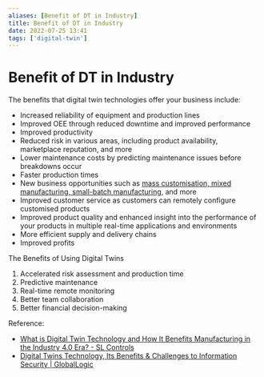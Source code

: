 ```yaml
---
aliases: [Benefit of DT in Industry]
title: Benefit of DT in Industry
date: 2022-07-25 13:41
tags: ['digital-twin']
---
```


# Benefit of DT in Industry

The benefits that digital twin technologies offer your business include:

- Increased reliability of equipment and production lines
- Improved OEE through reduced downtime and improved performance
- Improved productivity
- Reduced risk in various areas, including product availability, marketplace reputation, and more
- Lower maintenance costs by predicting maintenance issues before breakdowns occur
- Faster production times
- New business opportunities such as [mass customisation, mixed manufacturing, small-batch manufacturing](https://slcontrols.com/how-industry-4-0-supports-flexibility-and-mass-customisation/), and more
- Improved customer service as customers can remotely configure customised products
- Improved product quality and enhanced insight into the performance of your products in multiple real-time applications and environments
- More efficient supply and delivery chains
- Improved profits

The Benefits of Using Digital Twins

1. Accelerated risk assessment and production time
2. Predictive maintenance
3. Real-time remote monitoring
4. Better team collaboration
5. Better financial decision-making

Reference:

- [What is Digital Twin Technology and How It Benefits Manufacturing in the Industry 4.0 Era? - SL Controls](https://slcontrols.com/en/what-is-digital-twin-technology-and-how-can-it-benefit-manufacturing/)
- [Digital Twins Technology, Its Benefits & Challenges to Information Security | GlobalLogic](https://www.globallogic.com/insights/blogs/if-you-build-products-you-should-be-using-digital-twins/)
